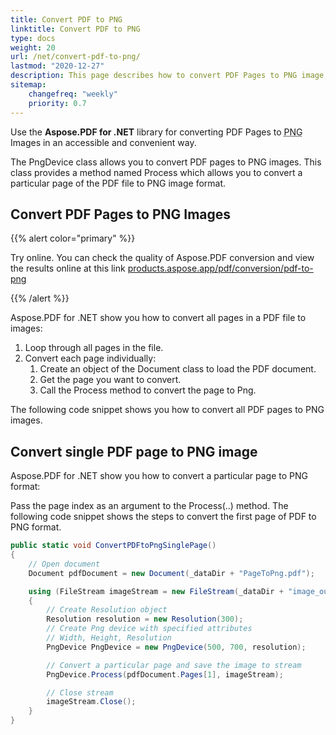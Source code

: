 ```yaml
---
title: Convert PDF to PNG
linktitle: Convert PDF to PNG 
type: docs
weight: 20
url: /net/convert-pdf-to-png/
lastmod: "2020-12-27"
description: This page describes how to convert PDF Pages to PNG image, convert all and single pages to PNG images with Aspose.PDF for .NET.
sitemap:
    changefreq: "weekly"
    priority: 0.7
---
```


Use the **Aspose.PDF for .NET** library for converting PDF Pages to <abbr title="Portable Network Graphics">PNG</abbr> Images in an accessible and convenient way.

The PngDevice class allows you to convert PDF pages to PNG images. This class provides a method named Process which allows you to convert a particular page of the PDF file to PNG image format.

## Convert PDF Pages to PNG Images

{{% alert color="primary" %}} 

Try online. You can check the quality of Aspose.PDF conversion and view the results online at this link [products.aspose.app/pdf/conversion/pdf-to-png](https://products.aspose.app/pdf/conversion/pdf-to-png)

{{% /alert %}}

Aspose.PDF for .NET show you how to convert all pages in a PDF file to images:

1. Loop through all pages in the file.
1. Convert each page individually:
    1. Create an object of the Document class to load the PDF document.
    1. Get the page you want to convert.
    1. Call the Process method to convert the page to Png.

The following code snippet shows you how to convert all PDF pages to PNG images.

## Convert single PDF page to PNG image

Aspose.PDF for .NET show you how to convert a particular page to PNG format:

Pass the page index as an argument to the Process(..) method.
The following code snippet shows the steps to convert the first page of PDF to PNG format.

```csharp
public static void ConvertPDFtoPngSinglePage()
{
    // Open document
    Document pdfDocument = new Document(_dataDir + "PageToPng.pdf");

    using (FileStream imageStream = new FileStream(_dataDir + "image_out.Png", FileMode.Create))
    {
        // Create Resolution object
        Resolution resolution = new Resolution(300);
        // Create Png device with specified attributes
        // Width, Height, Resolution
        PngDevice PngDevice = new PngDevice(500, 700, resolution);

        // Convert a particular page and save the image to stream
        PngDevice.Process(pdfDocument.Pages[1], imageStream);

        // Close stream
        imageStream.Close();
    }
}
```
